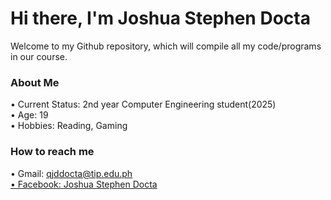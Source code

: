 # Hi there, I'm Joshua Stephen Docta 
Welcome to my Github repository, which will compile all my code/programs in our course.<br>
<h3><b>About Me</b></h3>
 • Current Status: 2nd year Computer Engineering student(2025)<br>
 • Age: 19<br>
 • Hobbies: Reading, Gaming
<h3><b>How to reach me</b></h3>
 • Gmail: <a href='mailto:qjddocta@tip.edu.ph'>qjddocta@tip.edu.ph<br>
 • Facebook: <a href='https://www.facebook.com/joshuastephendocta'>Joshua Stephen Docta</a></h5>
